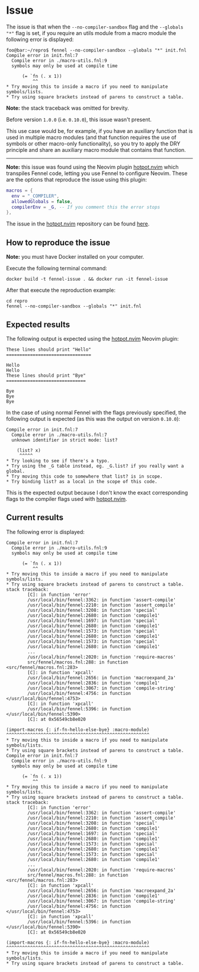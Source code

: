 # Issue

The issue is that when the `--no-compiler-sandbox` flag and the `--globals "*"` flag is set, if you require an utils module from a macro module the following error is displayed:

```console
foo@bar:~/repro$ fennel --no-compiler-sandbox --globals "*" init.fnl
Compile error in init.fnl:7
  Compile error in ./macro-utils.fnl:9
  symbols may only be used at compile time

      (= `fn (. x 1))
          ^^
* Try moving this to inside a macro if you need to manipulate symbols/lists.
* Try using square brackets instead of parens to construct a table.
```

**Note:** the stack traceback was omitted for brevity.

Before version `1.0.0` (i.e. `0.10.0`), this issue wasn't present.

This use case would be, for example, if you have an auxiliary function that is used in multiple macro modules (and that function requires the use of symbols or other macro-only functionality), so you try to apply the DRY principle and share an auxiliary macro module that contains that function.

---

**Note:** this issue was found using the Neovim plugin [hotpot.nvim](https://github.com/rktjmp/hotpot.nvim) which transpiles Fennel code, letting you use Fennel to configure Neovim. These are the options that reproduce the issue using this plugin:

```lua
macros = {
  env = "_COMPILER",
  allowedGlobals = false,
  compilerEnv = _G, -- If you comment this the error stops
},
```

The issue in the [hotpot.nvim](https://github.com/rktjmp/hotpot.nvim) repository can be found [here](https://github.com/rktjmp/hotpot.nvim/issues/48).

## How to reproduce the issue

**Note:** you must have Docker installed on your computer.

Execute the following terminal command:

```shell
docker build -t fennel-issue . && docker run -it fennel-issue
```

After that execute the reproduction example:

```shell
cd repro
fennel --no-compiler-sandbox --globals "*" init.fnl
```

## Expected results

The following output is expected using the [hotpot.nvim](https://github.com/rktjmp/hotpot.nvim) Neovim plugin:

```
These lines should print "Hello"
================================

Hello
Hello
These lines should print "Bye"
==============================

Bye
Bye
Bye
```

In the case of using normal Fennel with the flags previously specified, the following output is expected (as this was the output on version `0.10.0`):

```
Compile error in init.fnl:7
  Compile error in ./macro-utils.fnl:7
  unknown identifier in strict mode: list?

    (list? x)
     ^^^^^
* Try looking to see if there's a typo.
* Try using the _G table instead, eg. _G.list? if you really want a global.
* Try moving this code to somewhere that list? is in scope.
* Try binding list? as a local in the scope of this code.
```

This is the expected output because I don't know the exact corresponding flags to the compiler flags used with [hotpot.nvim](https://github.com/rktjmp/hotpot.nvim).

## Current results

The following error is displayed:

```log
Compile error in init.fnl:7
  Compile error in ./macro-utils.fnl:9
  symbols may only be used at compile time

      (= `fn (. x 1))
          ^^
* Try moving this to inside a macro if you need to manipulate symbols/lists.
* Try using square brackets instead of parens to construct a table.
stack traceback:
        [C]: in function 'error'
        /usr/local/bin/fennel:3362: in function 'assert-compile'
        /usr/local/bin/fennel:2210: in function 'assert_compile'
        /usr/local/bin/fennel:3208: in function 'special'
        /usr/local/bin/fennel:2680: in function 'compile1'
        /usr/local/bin/fennel:1697: in function 'special'
        /usr/local/bin/fennel:2680: in function 'compile1'
        /usr/local/bin/fennel:1573: in function 'special'
        /usr/local/bin/fennel:2680: in function 'compile1'
        /usr/local/bin/fennel:1573: in function 'special'
        /usr/local/bin/fennel:2680: in function 'compile1'
        ...
        /usr/local/bin/fennel:2020: in function 'require-macros'
        src/fennel/macros.fnl:288: in function <src/fennel/macros.fnl:283>
        [C]: in function 'xpcall'
        /usr/local/bin/fennel:2656: in function 'macroexpand_2a'
        /usr/local/bin/fennel:2836: in function 'compile1'
        /usr/local/bin/fennel:3067: in function 'compile-string'
        /usr/local/bin/fennel:4756: in function </usr/local/bin/fennel:4753>
        [C]: in function 'xpcall'
        /usr/local/bin/fennel:5396: in function </usr/local/bin/fennel:5390>
        [C]: at 0x56549cb8e020

(import-macros {: if-fn-hello-else-bye} :macro-module)
^^^^^^^^^^^^^^^^^^^^^^^^^^^^^^^^^^^^^^^^^^^^^^^^^^^^^^
* Try moving this to inside a macro if you need to manipulate symbols/lists.
* Try using square brackets instead of parens to construct a table.
Compile error in init.fnl:7
  Compile error in ./macro-utils.fnl:9
  symbols may only be used at compile time

      (= `fn (. x 1))
          ^^
* Try moving this to inside a macro if you need to manipulate symbols/lists.
* Try using square brackets instead of parens to construct a table.
stack traceback:
        [C]: in function 'error'
        /usr/local/bin/fennel:3362: in function 'assert-compile'
        /usr/local/bin/fennel:2210: in function 'assert_compile'
        /usr/local/bin/fennel:3208: in function 'special'
        /usr/local/bin/fennel:2680: in function 'compile1'
        /usr/local/bin/fennel:1697: in function 'special'
        /usr/local/bin/fennel:2680: in function 'compile1'
        /usr/local/bin/fennel:1573: in function 'special'
        /usr/local/bin/fennel:2680: in function 'compile1'
        /usr/local/bin/fennel:1573: in function 'special'
        /usr/local/bin/fennel:2680: in function 'compile1'
        ...
        /usr/local/bin/fennel:2020: in function 'require-macros'
        src/fennel/macros.fnl:288: in function <src/fennel/macros.fnl:283>
        [C]: in function 'xpcall'
        /usr/local/bin/fennel:2656: in function 'macroexpand_2a'
        /usr/local/bin/fennel:2836: in function 'compile1'
        /usr/local/bin/fennel:3067: in function 'compile-string'
        /usr/local/bin/fennel:4756: in function </usr/local/bin/fennel:4753>
        [C]: in function 'xpcall'
        /usr/local/bin/fennel:5396: in function </usr/local/bin/fennel:5390>
        [C]: at 0x56549cb8e020

(import-macros {: if-fn-hello-else-bye} :macro-module)
^^^^^^^^^^^^^^^^^^^^^^^^^^^^^^^^^^^^^^^^^^^^^^^^^^^^^^
* Try moving this to inside a macro if you need to manipulate symbols/lists.
* Try using square brackets instead of parens to construct a table.
```
